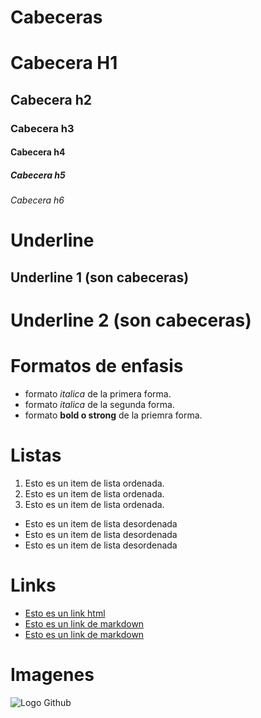 # Cabeceras
# Cabecera H1
## Cabecera h2  
### Cabecera h3
#### Cabecera h4
##### Cabecera h5
###### Cabecera h6


# Underline
Underline 1 (son cabeceras)
-----------

Underline 2 (son cabeceras)
===========



# Formatos de enfasis

- formato *italica* de la primera forma.
- formato _italica_ de la segunda forma.
- formato **bold o strong** de la priemra forma.

# Listas
1. Esto es un item de lista ordenada.
2. Esto es un item de lista ordenada.
3. Esto es un item de lista ordenada.
- Esto es un item de lista desordenada
- Esto es un item de lista desordenada
- Esto es un item de lista desordenada



# Links
- <a href= "htto://google.com"> Esto es un link html</a>
- [Esto es un link de markdown](http://www.google.com)
- [Esto es un link de markdown](index.html)

# Imagenes
![Logo Github](https://cdn.freebiesupply.com/logos/large/2x/github-icon-logo-png-transparent.png)